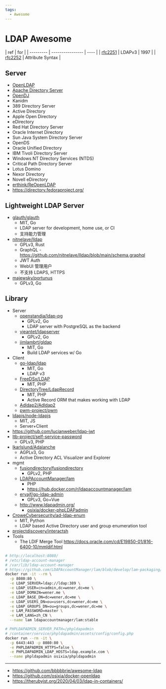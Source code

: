 ```yaml
---
tags:
  - Awesome
---
```


# LDAP Awesome

| ref       | for              |
| --------- | ---------------- | ---- |
| [rfc2251] | LDAPv3           | 1997 |
| [rfc2252] | Attribute Syntax |

[rfc2252]: https://www.rfc-editor.org/rfc/rfc2252
[rfc2251]: https://www.rfc-editor.org/rfc/rfc2251

## Server

- [OpenLDAP](./openldap.md)
- [Apache Directory Server](./apacheds.md)
- [OpenDJ](https://github.com/OpenIdentityPlatform/OpenDJ)
- Kanidm
- 389 Directory Server
- Active Directory
- Apple Open Directory
- eDirectory
- Red Hat Directory Server
- Oracle Internet Directory
- Sun Java System Directory Server
- OpenDS
- Oracle Unified Directory
- IBM Tivoli Directory Server
- Windows NT Directory Services (NTDS)
- Critical Path Directory Server
- Lotus Domino
- Nexor Directory
- Novell eDirectory
- [erthink/ReOpenLDAP](https://github.com/erthink/ReOpenLDAP)
- https://directory.fedoraproject.org/

## Lightweight LDAP Server

- [glauth/glauth](./glauth.md)
  - MIT, Go
  - LDAP server for development, home use, or CI
  - 支持能力管理
- [nitnelave/lldap](https://github.com/nitnelave/lldap)
  - GPLv3, Rust
  - GraphQL - https://github.com/nitnelave/lldap/blob/main/schema.graphql
  - JWT Auth
  - WebUI 管理用户
  - 不支持 LDAPS, HTTPS
- [majewsky/portunus](https://github.com/majewsky/portunus)
  - GPLv3, Go

## Library

- Server
  - [openstandia/ldap-pg](https://github.com/openstandia/ldap-pg)
    - GPLv2, Go
    - LDAP server with PostgreSQL as the backend
  - [vjeantet/ldapserver](https://github.com/vjeantet/ldapserver)
    - GPLv2, Go
  - [jimlambrt/gldap](https://github.com/jimlambrt/gldap)
    - MIT, Go
    - Build LDAP services w/ Go
- Client
  - [go-ldap/ldap](https://github.com/go-ldap/ldap)
    - MIT, Go
    - LDAP v3
  - [FreeDSx/LDAP](https://github.com/FreeDSx/LDAP)
    - MIT, PHP
  - [DirectoryTree/LdapRecord](https://github.com/DirectoryTree/LdapRecord)
    - MIT, PHP
    - Active Record ORM that makes working with LDAP
  - [Adldap2/Adldap2](https://github.com/Adldap2/Adldap2)
  - [pwm-project/pwm](https://github.com/pwm-project/pwm)
- [ldapjs/node-ldapjs](https://github.com/ldapjs/node-ldapjs)
  - MIT, JS
  - Server+Client
- https://github.com/lucianweber/ldap-jwt
- [ltb-project/self-service-password](https://github.com/ltb-project/self-service-password)
  - GPLv3, PHP
- [lkarlslund/Adalanche](https://github.com/lkarlslund/Adalanche)
  - AGPLv3, Go
  - Active Directory ACL Visualizer and Explorer
- mgmt
  - [fusiondirectory/fusiondirectory](https://github.com/fusiondirectory/fusiondirectory)
    - GPLv2, PHP
  - [LDAPAccountManager/lam](https://github.com/LDAPAccountManager/lam)
    - PHP
    - https://hub.docker.com/r/ldapaccountmanager/lam
  - [eryajf/go-ldap-admin](https://github.com/eryajf/go-ldap-admin)
    - GPLv3, Go+Vue
  - http://www.ldapadmin.org/
    - [osixia/docker-phpLDAPadmin](https://github.com/osixia/docker-phpLDAPadmin)
- [CroweCybersecurity/ad-ldap-enum](https://github.com/CroweCybersecurity/ad-ldap-enum)
  - MIT, Python
  - LDAP based Active Directory user and group enumeration tool
- [projectdiscovery/interactsh](https://github.com/projectdiscovery/interactsh)
- Tools
  - The LDIF Merge Tool https://docs.oracle.com/cd/E19850-01/816-6400-10/mmldif.html

```bash
# http://localhost:8080/
# /etc/ldap-account-manager
# /var/lib/ldap-account-manager
# https://github.com/LDAPAccountManager/lam/blob/develop/lam-packaging/docker/.env
docker run -it --rm \
  -p 8080:80 \
  -e LDAP_SERVER=ldap://ldap:389 \
  -e LDAP_USER=cn=admin,dc=wener,dc=me \
  -e LDAP_DOMAIN=wener.me \
  -e LDAP_BASE_DN=dc=wener,dc=me \
  -e LDAP_USERS_DN=ou=users,dc=wener,dc=me \
  -e LDAP_GROUPS_DN=ou=groups,dc=wener,dc=me \
  -e LAM_PASSWORD=master \
  -e LAM_LANG=zh_CN \
  --name lam ldapaccountmanager/lam:stable

# PHPLDAPADMIN_SERVER_PATH=/phpldapadmin
# /container/service/phpldapadmin/assets/config/config.php
docker run --rm -it \
  -p 6443:443 -p 8080:80 \
  -e PHPLDAPADMIN_HTTPS=false \
  -e PHPLDAPADMIN_LDAP_HOSTS=ldap.example.com \
  --name phpldapadmin osixia/phpldapadmin
```

---

- https://github.com/bbbbbrie/awesome-ldap
- https://github.com/osixia/docker-openldap
- https://therubyist.org/2020/04/03/ldap-in-containers/
